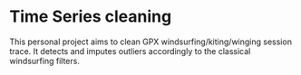 # Time Series cleaning

This personal project aims to clean GPX windsurfing/kiting/winging session trace.
It detects and imputes outliers accordingly to the classical windsurfing filters.
